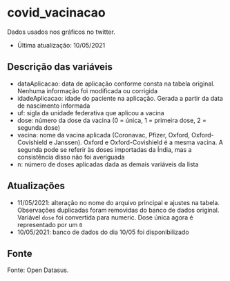 # covid_vacinacao

Dados usados nos gráficos no twitter. 

- Última atualização: 10/05/2021


## Descrição das variáveis

- dataAplicacao: data de aplicação conforme consta na tabela original. Nenhuma informação foi modificada ou corrigida
- idadeAplicacao: idade do paciente na aplicação. Gerada a partir da data de nascimento informada
- uf: sigla da unidade federativa que aplicou a vacina
- dose: número da dose da vacina (0 = única, 1 = primeira dose, 2 = segunda dose)
- vacina: nome da vacina aplicada (Coronavac, Pfizer, Oxford, Oxford-Covishield e Janssen). Oxford e Oxford-Covishield é a mesma vacina. A segunda pode se referir às doses importadas da Índia, mas a consistência disso não foi averiguada
- n: número de doses aplicadas dada as demais variáveis da lista

## Atualizações

- 11/05/2021: alteração no nome do arquivo principal e ajustes na tabela. Observações duplicadas foram removidas do banco de dados original. Variável ``dose`` foi convertida para numeric. Dose única agora é representado por um ``0``
- 10/05/2021: banco de dados do dia 10/05 foi disponibilizado

## Fonte

Fonte: Open Datasus.

